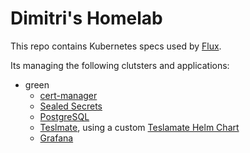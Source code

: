 # Dimitri's Homelab

This repo contains Kubernetes specs used by [Flux](https://fluxcd.io/flux/installation/).

Its managing the following clutsters and applications:

* green
  * [cert-manager](https://cert-manager.io/)
  * [Sealed Secrets](https://github.com/bitnami-labs/sealed-secrets)
  * [PostgreSQL](https://github.com/bitnami/charts/tree/main/bitnami/postgresql)
  * [Teslmate](https://docs.teslamate.org/docs/installation/docker), using a custom [Teslamate Helm Chart](https://github.com/dkoshkin/teslamate-helm-chart)
  * [Grafana](https://github.com/grafana/helm-charts)

